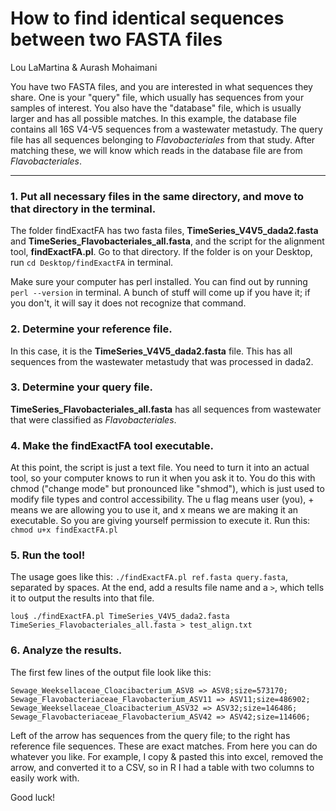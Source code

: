 # How to find identical sequences between two FASTA files

Lou LaMartina & Aurash Mohaimani


You have two FASTA files, and you are interested in what sequences they share. One is your "query" file, which usually has sequences from your samples of interest. You also have the "database" file, which is usually larger and has all possible matches. In this example, the database file contains all 16S V4-V5 sequences from a wastewater metastudy. The query file has all sequences belonging to <i>Flavobacteriales</i> from that study. After matching these, we will know which reads in the database file are from <i>Flavobacteriales</i>.

---

### 1. Put all necessary files in the same directory, and move to that directory in the terminal.

The folder findExactFA has two fasta files, <b>TimeSeries_V4V5_dada2.fasta</b> and <b>TimeSeries_Flavobacteriales_all.fasta</b>, and the script for the alignment tool, <b>findExactFA.pl</b>. Go to that directory. If the folder is on your Desktop, run `cd Desktop/findExactFA` in terminal. 

Make sure your computer has perl installed. You can find out by running `perl --version` in terminal. A bunch of stuff will come up if you have it; if you don't, it will say it does not recognize that command.

### 2. Determine your reference file.

In this case, it is the <b>TimeSeries_V4V5_dada2.fasta</b> file. This has all sequences from the wastewater metastudy that was processed in dada2.

### 3. Determine your query file.

<b>TimeSeries_Flavobacteriales_all.fasta</b> has all sequences from wastewater that were classified as <i>Flavobacteriales</i>.

### 4. Make the findExactFA tool executable.

At this point, the script is just a text file. You need to turn it into an actual tool, so your computer knows to run it when you ask it to. You do this with chmod ("change mode" but pronounced like "shmod"), which is just used to modify file types and control accessibility. The u flag means user (you), + means we are allowing you to use it, and x means we are making it an executable. So you are giving yourself permission to execute it. Run this: `chmod u+x findExactFA.pl`

### 5. Run the tool!

The usage goes like this: `./findExactFA.pl ref.fasta query.fasta`, separated by spaces. At the end, add a results file name and a `>`, which tells it to output the results into that file.

```
lou$ ./findExactFA.pl TimeSeries_V4V5_dada2.fasta TimeSeries_Flavobacteriales_all.fasta > test_align.txt
```

### 6. Analyze the results.

The first few lines of the output file look like this:

```
Sewage_Weeksellaceae_Cloacibacterium_ASV8 => ASV8;size=573170;
Sewage_Flavobacteriaceae_Flavobacterium_ASV11 => ASV11;size=486902;
Sewage_Weeksellaceae_Cloacibacterium_ASV32 => ASV32;size=146486;
Sewage_Flavobacteriaceae_Flavobacterium_ASV42 => ASV42;size=114606;
```

Left of the arrow has sequences from the query file; to the right has reference file sequences. These are exact matches. From here you can do whatever you like. For example, I copy & pasted this into excel, removed the arrow, and converted it to a CSV, so in R I had a table with two columns to easily work with.

Good luck!
